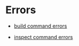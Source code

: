 # Errors

* [build command errors](./build-command-errors/index.md)

* [inspect command errors](./inspect-command-errors/index.md)
